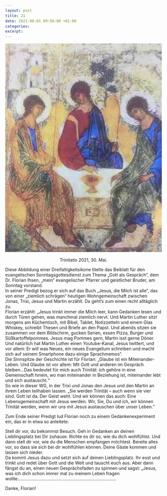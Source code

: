 ```yaml
---
layout: post
title: 21
date: 2021-06-01 09:56:00 +01:00
categories: 
excerpt: 
---
```


![Dreifaltigkeit](../images/21.jpg "Dreifaltigkeit")

<p align="center">Trinitatis 2021, 30. Mai.</p>

Diese Abbildung einer Dreifaltigkeitsikone titelte das Beiblatt für den evangelischen Sonntagsgottesdienst zum Thema „Gott als Gespräch“, dem Dr. Florian Ihsen, „mein“ evangelischer Pfarrer und geistlicher Bruder, am Sonntag vorstand.\
In seiner Predigt bezog er sich auf das Buch „Jesus, die Milch ist alle“, das von einer „ziemlich schrägen“ heutigen Wohngemeinschaft zwischen Jonas, Trixi, Jesus und Martin erzählt. Da geht’s zum einen recht alltäglich zu.\
Florian erzählt: „Jesus trinkt immer die Milch leer, kann Gedanken lesen und durch Türen gehen, was manchmal ziemlich nervt. Und Martin Luther sitzt morgens am Küchentisch, mit Bibel, Tablet, Notizzetteln und einem Glas Whiskey, schreibt Thesen und Briefe an den Papst. Und abends sitzen sie zusammen vor dem Bildschirm, gucken Serien, essen Pizza, Burger und Süßkartoffelpommes. Jesus mag Pommes gern, Martin isst gerne Döner. Und natürlich hat Martin Luther einen Youtube-Kanal, Jesus twittert, und vor allem: Er will was Neues, ein neues Evangelium schreiben und macht sich auf seinem Smartphone dazu einige Sprachmemos“.\
Die Sinnspitze der Geschichte ist für Florian: „Glaube ist ein Miteinander-Leben. Und Glaube ist vor allem: Mit Gott und anderen im Gespräch bleiben…Das bedeutet für mich auch Trinität: ich gehöre in eine Gemeinschaft hinein, wo man miteinander in Beziehung ist, miteinander lebt und sich austauscht.“\
So wie in dieser WG, in der Trixi und Jonas den Jesus und den Martin an ihrem Leben teilhaben lassen. „Sie werden Trinität – auch wenn sie vier sind. Gott ist da. Der Geist weht. Und wir können das auch: Eine Lebensgemeinschaft mit Jesus werden. Wir, Sie, Du und ich, wir können Trinität werden, wenn wir uns mit Jesus austauschen über unser Leben.“

Zum Ende seiner Predigt lud Florian noch zu einem Gedankenexperiment ein, das er in etwa so anleitete:

Stell dir vor, du bekommst Besuch. Geh in Gedanken an deinen Lieblingsplatz bei Dir zuhause. Richte es dir so, wie du dich wohlfühlst. Und dann stell dir vor, wie du die Menschen empfangen möchtest. Bereite alles vor, so dass sie sich bei dir wohlfühlen können. Deine Gäste kommen und lassen sich nieder.\
Da kommt Jesus dazu und setzt sich auf deinen Lieblingsplatz. Ihr esst und trinkt und redet über Gott und die Welt und tauscht euch aus. Aber dann fängst du an, einen neuen Gesprächsfaden zu spinnen und sagst: „Jesus, was ich dich schon immer mal zu meinem Leben fragen wollte:..............................................................................

Danke, Florian!

